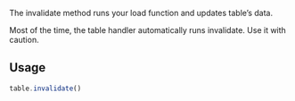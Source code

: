 The invalidate method runs your load function and updates table’s data.

Most of the time, the table handler automatically runs invalidate. Use it with caution.

## Usage

```ts
table.invalidate()
```